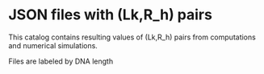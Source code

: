 # JSON files with (Lk,R_h) pairs

This catalog contains resulting values of (Lk,R_h) pairs from computations and numerical simulations.

Files are labeled by DNA length


